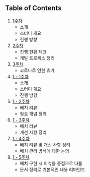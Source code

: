 ## Table of Contents 

1. [1주차](08/20200822.md "2020.08.22")
    - 소개
    - 스터디 개요
    - 진행 방향
2. [2주차](08/20200829.md "2020.08.29")
    - 진행 현황 체크
    - 개발 프로세스 정리
3. [3주차](09/20200905.md "2020.09.05")
    - 코로나로 인한 휴가
4. [1 - 1주차](10/20201017.md "2020.10.17")
    - 소개
    - 스터디 개요
    - 진행 방향
5. [1 - 2주차](10/20201024.md "2020.10.24")
    - 배치 리뷰
    - 필요 개념 정리
6. [1 - 3주차](10/20201031.md "2020.10.31")
    - 배치 리뷰
    - 개선 사항 정리
7. [1 - 4주차](11/20201107.md "2020.11.07")
    - 배치 리뷰 및 개선 사항 정리
    - 배치 관리 방식에 대한 논의
8. [1 - 5주차](11/20201114.md "2020.11.14")
    - 배치 구현 시 이슈를 중점으로 다룸
    - 문서 정리로 기본적인 내용 리마인드
